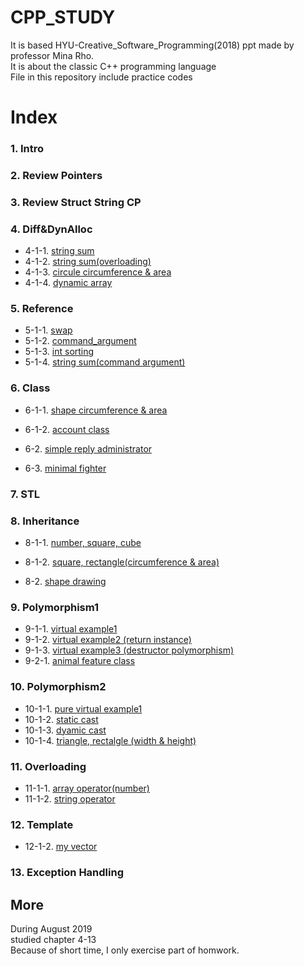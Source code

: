 # CPP_STUDY  
It is based HYU-Creative_Software_Programming(2018) ppt made by professor Mina Rho.  
It is about the classic C++ programming language  
File in this repository include practice codes  


# Index
### 1. Intro
### 2. Review Pointers
### 3. Review Struct String CP
### 4. Diff&DynAlloc
* 4-1-1. [string sum](https://github.com/estela19/CPP_Study/blob/master/Chapter4_DynAlloc/4-1-1.cpp)  
* 4-1-2. [string sum(overloading)](https://github.com/estela19/CPP_Study/blob/master/Chapter4_DynAlloc/4-1-2.cpp)
* 4-1-3. [circule circumference & area](https://github.com/estela19/CPP_Study/blob/master/Chapter4_DynAlloc/4-1-3.cpp)
* 4-1-4. [dynamic array](https://github.com/estela19/CPP_Study/blob/master/Chapter4_DynAlloc/4-1-4.cpp)


### 5. Reference
* 5-1-1. [swap](https://github.com/estela19/CPP_Study/blob/master/Chapter5_Reference/5-1-1.cpp)
* 5-1-2. [command_argument](https://github.com/estela19/CPP_Study/blob/master/Chapter5_Reference/5-1-2.cpp)
* 5-1-3. [int sorting](https://github.com/estela19/CPP_Study/blob/master/Chapter5_Reference/5-1-3.cpp)
* 5-1-4. [string sum(command argument)](https://github.com/estela19/CPP_Study/blob/master/Chapter5_Reference/5-1-4.cpp)


### 6. Class
* 6-1-1. [shape circumference & area](https://github.com/estela19/CPP_Study/blob/master/Chapter6_Class/6-1-1.cpp)
* 6-1-2. [account class](https://github.com/estela19/CPP_Study/blob/master/Chapter6_Class/6-1-2.cpp)

* 6-2. [simple reply administrator](https://github.com/estela19/CPP_Study/blob/master/Chapter6_Class/6-2.cpp)

* 6-3. [minimal fighter](https://github.com/estela19/CPP_Study/blob/master/Chapter6_Class/6-3.cpp)

### 7. STL
### 8. Inheritance
* 8-1-1. [number, square, cube](https://github.com/estela19/CPP_Study/blob/master/Chapter8_Inheritance/8-1-1.cpp)
* 8-1-2. [square, rectangle(circumference & area)](https://github.com/estela19/CPP_Study/blob/master/Chapter8_Inheritance/8-1-2.cpp) 

* 8-2. [shape drawing](https://github.com/estela19/CPP_Study/blob/master/Chapter8_Inheritance/8-2.cpp)

### 9. Polymorphism1
* 9-1-1. [virtual example1](https://github.com/estela19/CPP_Study/blob/master/Chapter9_Polymorphism1/9-1-1.cpp)
* 9-1-2. [virtual example2 (return instance)](https://github.com/estela19/CPP_Study/blob/master/Chapter9_Polymorphism1/9-1-2.cpp)
* 9-1-3. [virtual example3 (destructor polymorphism)](https://github.com/estela19/CPP_Study/blob/master/Chapter9_Polymorphism1/9-1-3.cpp)
* 9-2-1. [animal feature class](https://github.com/estela19/CPP_Study/blob/master/Chapter9_Polymorphism1/9-2-1.cpp)

### 10. Polymorphism2
* 10-1-1. [pure virtual example1](https://github.com/estela19/CPP_Study/blob/master/Chapter10_Cppmore%26Polymorphism2/10-1-1.cpp)
* 10-1-2. [static cast](https://github.com/estela19/CPP_Study/blob/master/Chapter10_Cppmore%26Polymorphism2/10-1-2.cpp)
* 10-1-3. [dyamic cast](https://github.com/estela19/CPP_Study/blob/master/Chapter10_Cppmore%26Polymorphism2/10-1-3.cpp)
* 10-1-4. [triangle, rectalgle (width & height)](https://github.com/estela19/CPP_Study/blob/master/Chapter10_Cppmore%26Polymorphism2/10-1-4.cpp)

### 11. Overloading
* 11-1-1. [array operator(number)](https://github.com/estela19/CPP_Study/blob/master/Chapter11_Overloading/11-1-1.cpp)
* 11-1-2. [string operator](https://github.com/estela19/CPP_Study/blob/master/Chapter11_Overloading/11-1-2.cpp)

### 12. Template
* 12-1-2. [my vector](https://github.com/estela19/CPP_Study/blob/master/Chapter12_Template/12-1-1.cpp)

### 13. Exception Handling

## More
During August 2019  
studied chapter 4-13  
Because of short time, I only exercise part of homwork.
